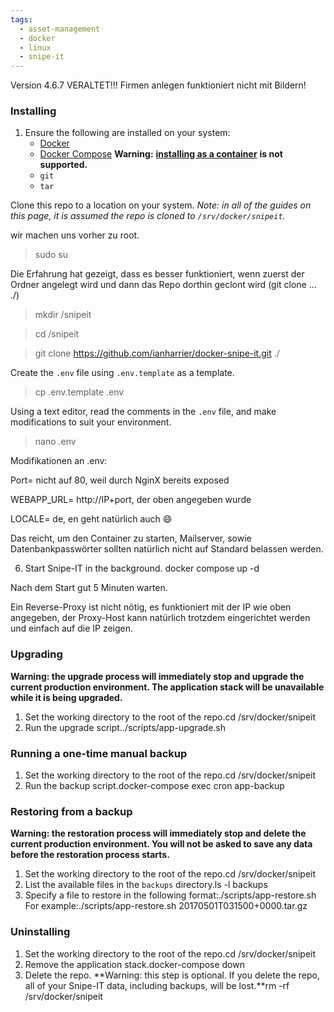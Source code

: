 ```yaml
---
tags:
  - asset-management
  - docker
  - linux
  - snipe-it
---
```



Version 4.6.7 VERALTET!!! Firmen anlegen funktioniert nicht mit Bildern!

### Installing

[](https://github.com/ianharrier/docker-snipe-it?ref=192.168.0.149#installing)

1. Ensure the following are installed on your system:
    - [Docker](https://docs.docker.com/engine/installation/?ref=192.168.0.149)
    - [Docker Compose](https://docs.docker.com/compose/install/?ref=192.168.0.149) **Warning:** [**installing as a container**](https://docs.docker.com/compose/install/?ref=192.168.0.149#install-as-a-container) **is not supported.**
    - `git`
    - `tar`

Clone this repo to a location on your system. _Note: in all of the guides on this page, it is assumed the repo is cloned to `/srv/docker/snipeit`._

wir machen uns vorher zu root.

> sudo su

Die Erfahrung hat gezeigt, dass es besser funktioniert, wenn zuerst der Ordner angelegt wird und dann das Repo dorthin geclont wird (git clone ... ./)

> mkdir /snipeit

> cd /snipeit

> git clone https://github.com/ianharrier/docker-snipe-it.git ./

Create the `.env` file using `.env.template` as a template.

> cp .env.template .env

Using a text editor, read the comments in the `.env` file, and make modifications to suit your environment.

> nano .env

Modifikationen an .env:

Port= nicht auf 80, weil durch NginX bereits exposed

WEBAPP_URL= http://IP+port, der oben angegeben wurde

LOCALE= de, en geht natürlich auch 😄

Das reicht, um den Container zu starten, Mailserver, sowie Datenbankpasswörter sollten natürlich nicht auf Standard belassen werden.

6. Start Snipe-IT in the background. docker compose up -d

Nach dem Start gut 5 Minuten warten.

Ein Reverse-Proxy ist nicht nötig, es funktioniert mit der IP wie oben angegeben, der Proxy-Host kann natürlich trotzdem eingerichtet werden und einfach auf die IP zeigen.

### Upgrading

[](https://github.com/ianharrier/docker-snipe-it?ref=192.168.0.149#upgrading)

**Warning: the upgrade process will immediately stop and upgrade the current production environment. The application stack will be unavailable while it is being upgraded.**

1. Set the working directory to the root of the repo.cd /srv/docker/snipeit
2. Run the upgrade script../scripts/app-upgrade.sh

### Running a one-time manual backup

[](https://github.com/ianharrier/docker-snipe-it?ref=192.168.0.149#running-a-one-time-manual-backup)

1. Set the working directory to the root of the repo.cd /srv/docker/snipeit
2. Run the backup script.docker-compose exec cron app-backup

### Restoring from a backup

[](https://github.com/ianharrier/docker-snipe-it?ref=192.168.0.149#restoring-from-a-backup)

**Warning: the restoration process will immediately stop and delete the current production environment. You will not be asked to save any data before the restoration process starts.**

1. Set the working directory to the root of the repo.cd /srv/docker/snipeit
2. List the available files in the `backups` directory.ls -l backups
3. Specify a file to restore in the following format:./scripts/app-restore.sh <backup-file-name>For example:./scripts/app-restore.sh 20170501T031500+0000.tar.gz

### Uninstalling

[](https://github.com/ianharrier/docker-snipe-it?ref=192.168.0.149#uninstalling)

1. Set the working directory to the root of the repo.cd /srv/docker/snipeit
2. Remove the application stack.docker-compose down
3. Delete the repo. **Warning: this step is optional. If you delete the repo, all of your Snipe-IT data, including backups, will be lost.**rm -rf /srv/docker/snipeit